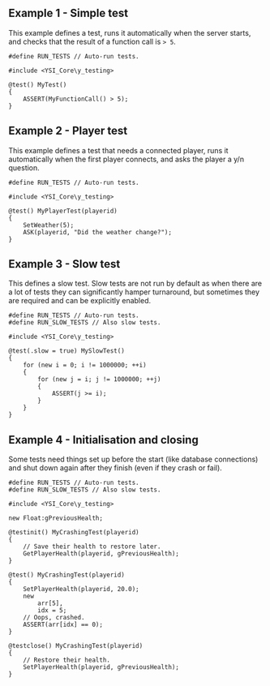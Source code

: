 ## Example 1 - Simple test

This example defines a test, runs it automatically when the server starts, and checks that the result of a function call is `> 5`.

```pawn
#define RUN_TESTS // Auto-run tests.

#include <YSI_Core\y_testing>

@test() MyTest()
{
	ASSERT(MyFunctionCall() > 5);
}
```

## Example 2 - Player test

This example defines a test that needs a connected player, runs it automatically when the first player connects, and asks the player a y/n question.

```pawn
#define RUN_TESTS // Auto-run tests.

#include <YSI_Core\y_testing>

@test() MyPlayerTest(playerid)
{
	SetWeather(5);
	ASK(playerid, "Did the weather change?");
}
```

## Example 3 - Slow test

This defines a slow test.  Slow tests are not run by default as when there are a lot of tests they can significantly hamper turnaround, but sometimes they are required and can be explicitly enabled.

```pawn
#define RUN_TESTS // Auto-run tests.
#define RUN_SLOW_TESTS // Also slow tests.

#include <YSI_Core\y_testing>

@test(.slow = true) MySlowTest()
{
	for (new i = 0; i != 1000000; ++i)
	{
		for (new j = i; j != 1000000; ++j)
		{
			ASSERT(j >= i);
		}
	}
}
```

## Example 4 - Initialisation and closing

Some tests need things set up before the start (like database connections) and shut down again after they finish (even if they crash or fail).

```pawn
#define RUN_TESTS // Auto-run tests.
#define RUN_SLOW_TESTS // Also slow tests.

#include <YSI_Core\y_testing>

new Float:gPreviousHealth;

@testinit() MyCrashingTest(playerid)
{
	// Save their health to restore later.
	GetPlayerHealth(playerid, gPreviousHealth);
}

@test() MyCrashingTest(playerid)
{
	SetPlayerHealth(playerid, 20.0);
	new
		arr[5],
		idx = 5;
	// Oops, crashed.
	ASSERT(arr[idx] == 0);
}

@testclose() MyCrashingTest(playerid)
{
	// Restore their health.
	SetPlayerHealth(playerid, gPreviousHealth);
}
```

